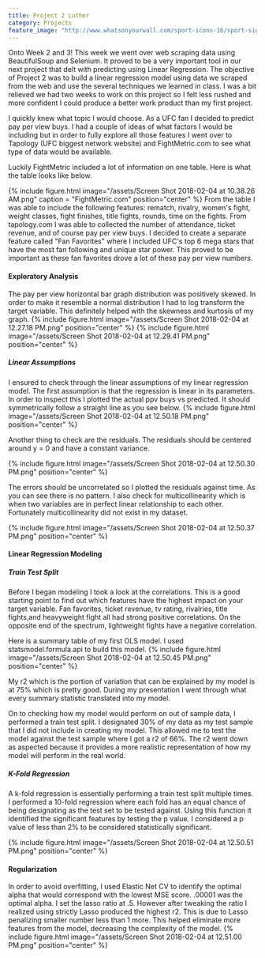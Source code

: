 ```yaml
---
title: Project 2 Luther
category: Projects
feature_image: "http://www.whatsonyourwall.com/sport-icons-16/sport-sign-size-colour-grey-17488-32861_medium.jpg"
---
```

Onto Week 2 and 3! This week we went over web scraping data using BeautifulSoup and Selenium. It proved to be a very important tool in our next project that delt with predicting using Linear Regression. The objective of Project 2 was to build a linear regression model using data we scraped from the web and use the several techniques we learned in class.  I was a bit relieved we had two weeks to work on this project so I felt less rushed and more confident I could produce a better work product than my first project.

I quickly knew what topic I would choose. As a UFC fan I decided to predict pay per view buys. I had a couple of ideas of what factors I would be including but in order to fully explore all those features I went over to Tapology (UFC biggest network website) and FightMetric.com to see what type of data would be available.

Luckily FightMetric included a lot of information on one table. Here is what the table looks like below.

{% include figure.html image="/assets/Screen Shot 2018-02-04 at 10.38.26 AM.png" caption = "FightMetric.com" position="center" %}
From the table I was able to include the following features: rematch, rivalry, women's fight, weight classes, fight finishes, title fights, rounds, time on the fights. From tapology.com I was able to collected the number of attendance, ticket revenue, and of course pay per view buys. I decided to create a separate feature called "Fan Favorites" where I included UFC's top 6 mega stars that have the most fan following and unique star power. This proved to be important as these fan favorites drove a lot of these pay per view numbers.
<!-- more -->
#### Exploratory Analysis

The pay per view horizontal bar graph distribution was positively skewed. In order to make it resemble a normal distribution I had to log transform the target variable. This definitely helped with the skewness and kurtosis of my graph.
{% include figure.html image="/assets/Screen Shot 2018-02-04 at 12.27.18 PM.png"  position="center" %}
{% include figure.html image="/assets/Screen Shot 2018-02-04 at 12.29.41 PM.png"  position="center" %}

##### Linear Assumptions

I ensured to check through the linear assumptions of my linear regression model. The first assumption is that the regression is linear in its parameters. In order to inspect this I plotted the actual ppv buys vs predicted. It should symmetrically follow a straight line as you see below.
{% include figure.html image="/assets/Screen Shot 2018-02-04 at 12.50.18 PM.png"  position="center" %}

Another thing to check are the residuals. The residuals should be centered around y = 0 and have a constant variance.

{% include figure.html image="/assets/Screen Shot 2018-02-04 at 12.50.30 PM.png"  position="center" %}

The errors should be uncorrelated so I plotted the residuals against time. As you can see there is no pattern. I also check for multicollinearity which is when two variables are in perfect linear relationship to each other. Fortunately multicollinearity did not exist in my dataset.

{% include figure.html image="/assets/Screen Shot 2018-02-04 at 12.50.37 PM.png"  position="center" %}

#### Linear Regression Modeling

##### Train Test Split

Before I began modeling I took a look at the correlations. This is a good starting point to find out which features have the highest impact on your target variable. Fan favorites, ticket revenue, tv rating, rivalries, title fights,and heavyweight fight all had strong positive correlations. On the opposite end of the spectrum, lightweight fights have a negative correlation.

Here is a summary table of my first OLS model. I used statsmodel.formula.api to build this model.
{% include figure.html image="/assets/Screen Shot 2018-02-04 at 12.50.45 PM.png"  position="center" %}

My r2 which is the portion of variation that can be explained by my model is at 75% which is pretty good. During my presentation I went through what every summary statistic translated into my model. 

On to checking how my model would perform on out of sample data, I performed a train test split. I designated 30% of my data as my test sample that I did not include in creating my model. This allowed me to test the model against the test sample where I got a r2 of 66%. The r2 went down as aspected because it provides a more realistic representation of how my model will perform in the real world. 

##### K-Fold Regression
A k-fold regression is essentially performing a train test split multiple times. I performed a 10-fold regression where each fold has an equal chance of being designating as the test set to be tested against. Using this function it identified the significant features by testing the p value. I considered a p value of less than 2% to be considered statistically significant.

{% include figure.html image="/assets/Screen Shot 2018-02-04 at 12.50.51 PM.png"  position="center" %}

#### Regularization

In order to avoid overfitting, I used Elastic Net CV to identify the optimal alpha that would correspond with the lowest MSE score. .00001 was the optimal alpha. I set the lasso ratio at .5. However after tweaking the ratio I realized using strictly Lasso produced the highest r2. This is due to Lasso penalizing smaller number less than 1 more. This helped eliminate more features from the model, decreasing the complexity of the model. 
{% include figure.html image="/assets/Screen Shot 2018-02-04 at 12.51.00 PM.png"  position="center" %}

